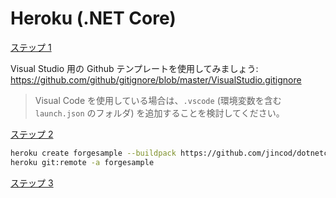 # Heroku (.NET Core)

[ステップ 1](/deployment/heroku/heroku_step1.md ':include :type=markdown')

Visual Studio 用の Github テンプレートを使用してみましょう: https://github.com/github/gitignore/blob/master/VisualStudio.gitignore

> Visual Code を使用している場合は、`.vscode` (環境変数を含む `launch.json` のフォルダ) を追加することを検討してください。

[ステップ 2](/deployment/heroku/heroku_step2.md ':include :type=markdown')

```bash
heroku create forgesample --buildpack https://github.com/jincod/dotnetcore-buildpack.git
heroku git:remote -a forgesample
```

[ステップ 3](/deployment/heroku/heroku_step3.md ':include :type=markdown')
